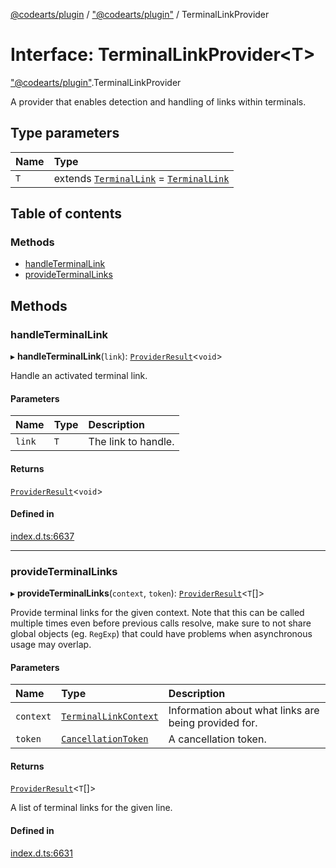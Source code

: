 [@codearts/plugin](../README.md) / ["@codearts/plugin"](../modules/_codearts_plugin_.md) / TerminalLinkProvider

# Interface: TerminalLinkProvider<T\>

["@codearts/plugin"](../modules/_codearts_plugin_.md).TerminalLinkProvider

A provider that enables detection and handling of links within terminals.

## Type parameters

| Name | Type |
| :------ | :------ |
| `T` | extends [`TerminalLink`](../classes/codearts_plugin_.TerminalLink.md) = [`TerminalLink`](../classes/codearts_plugin_.TerminalLink.md) |

## Table of contents

### Methods

- [handleTerminalLink](codearts_plugin_.TerminalLinkProvider.md#handleterminallink)
- [provideTerminalLinks](codearts_plugin_.TerminalLinkProvider.md#provideterminallinks)

## Methods

### handleTerminalLink

▸ **handleTerminalLink**(`link`): [`ProviderResult`](../modules/_codearts_plugin_.md#providerresult)<`void`\>

Handle an activated terminal link.

#### Parameters

| Name | Type | Description |
| :------ | :------ | :------ |
| `link` | `T` | The link to handle. |

#### Returns

[`ProviderResult`](../modules/_codearts_plugin_.md#providerresult)<`void`\>

#### Defined in

[index.d.ts:6637](https://github.com/huaweicloud/cloudide-plugin-api/blob/03b481c/index.d.ts#L6637)

___

### provideTerminalLinks

▸ **provideTerminalLinks**(`context`, `token`): [`ProviderResult`](../modules/_codearts_plugin_.md#providerresult)<`T`[]\>

Provide terminal links for the given context. Note that this can be called multiple times
even before previous calls resolve, make sure to not share global objects (eg. `RegExp`)
that could have problems when asynchronous usage may overlap.

#### Parameters

| Name | Type | Description |
| :------ | :------ | :------ |
| `context` | [`TerminalLinkContext`](codearts_plugin_.TerminalLinkContext.md) | Information about what links are being provided for. |
| `token` | [`CancellationToken`](codearts_plugin_.CancellationToken.md) | A cancellation token. |

#### Returns

[`ProviderResult`](../modules/_codearts_plugin_.md#providerresult)<`T`[]\>

A list of terminal links for the given line.

#### Defined in

[index.d.ts:6631](https://github.com/huaweicloud/cloudide-plugin-api/blob/03b481c/index.d.ts#L6631)
